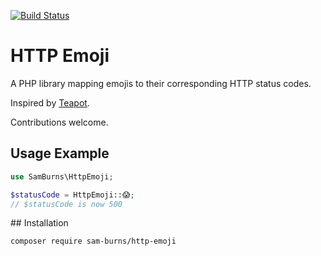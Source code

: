 [![Build Status](https://travis-ci.org/Sam-Burns/http-emoji.svg?branch=master)](https://travis-ci.org/Sam-Burns/http-emoji)

# HTTP Emoji

A PHP library mapping emojis to their corresponding HTTP status codes.

Inspired by [Teapot](https://github.com/shrikeh/teapot).

Contributions welcome.

## Usage Example

```php
use SamBurns\HttpEmoji;

$statusCode = HttpEmoji::😱;
// $statusCode is now 500
```

## Installation

```bash
composer require sam-burns/http-emoji
```

